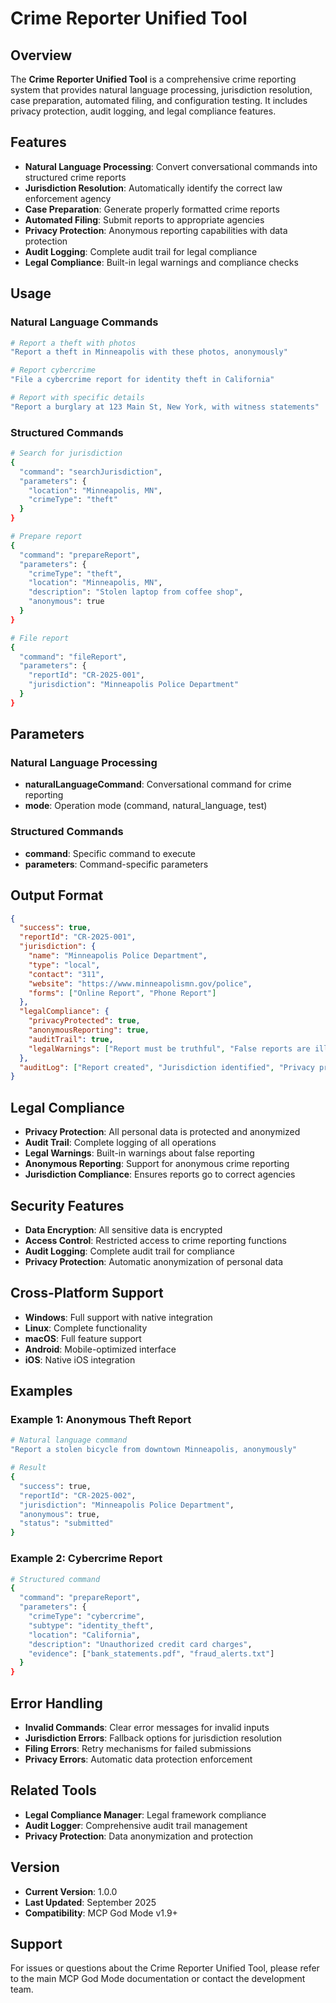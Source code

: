 # Crime Reporter Unified Tool

## Overview
The **Crime Reporter Unified Tool** is a comprehensive crime reporting system that provides natural language processing, jurisdiction resolution, case preparation, automated filing, and configuration testing. It includes privacy protection, audit logging, and legal compliance features.

## Features
- **Natural Language Processing**: Convert conversational commands into structured crime reports
- **Jurisdiction Resolution**: Automatically identify the correct law enforcement agency
- **Case Preparation**: Generate properly formatted crime reports
- **Automated Filing**: Submit reports to appropriate agencies
- **Privacy Protection**: Anonymous reporting capabilities with data protection
- **Audit Logging**: Complete audit trail for legal compliance
- **Legal Compliance**: Built-in legal warnings and compliance checks

## Usage

### Natural Language Commands
```bash
# Report a theft with photos
"Report a theft in Minneapolis with these photos, anonymously"

# Report cybercrime
"File a cybercrime report for identity theft in California"

# Report with specific details
"Report a burglary at 123 Main St, New York, with witness statements"
```

### Structured Commands
```bash
# Search for jurisdiction
{
  "command": "searchJurisdiction",
  "parameters": {
    "location": "Minneapolis, MN",
    "crimeType": "theft"
  }
}

# Prepare report
{
  "command": "prepareReport",
  "parameters": {
    "crimeType": "theft",
    "location": "Minneapolis, MN",
    "description": "Stolen laptop from coffee shop",
    "anonymous": true
  }
}

# File report
{
  "command": "fileReport",
  "parameters": {
    "reportId": "CR-2025-001",
    "jurisdiction": "Minneapolis Police Department"
  }
}
```

## Parameters

### Natural Language Processing
- **naturalLanguageCommand**: Conversational command for crime reporting
- **mode**: Operation mode (command, natural_language, test)

### Structured Commands
- **command**: Specific command to execute
- **parameters**: Command-specific parameters

## Output Format
```json
{
  "success": true,
  "reportId": "CR-2025-001",
  "jurisdiction": {
    "name": "Minneapolis Police Department",
    "type": "local",
    "contact": "311",
    "website": "https://www.minneapolismn.gov/police",
    "forms": ["Online Report", "Phone Report"]
  },
  "legalCompliance": {
    "privacyProtected": true,
    "anonymousReporting": true,
    "auditTrail": true,
    "legalWarnings": ["Report must be truthful", "False reports are illegal"]
  },
  "auditLog": ["Report created", "Jurisdiction identified", "Privacy protection applied"]
}
```

## Legal Compliance
- **Privacy Protection**: All personal data is protected and anonymized
- **Audit Trail**: Complete logging of all operations
- **Legal Warnings**: Built-in warnings about false reporting
- **Anonymous Reporting**: Support for anonymous crime reporting
- **Jurisdiction Compliance**: Ensures reports go to correct agencies

## Security Features
- **Data Encryption**: All sensitive data is encrypted
- **Access Control**: Restricted access to crime reporting functions
- **Audit Logging**: Complete audit trail for compliance
- **Privacy Protection**: Automatic anonymization of personal data

## Cross-Platform Support
- **Windows**: Full support with native integration
- **Linux**: Complete functionality
- **macOS**: Full feature support
- **Android**: Mobile-optimized interface
- **iOS**: Native iOS integration

## Examples

### Example 1: Anonymous Theft Report
```bash
# Natural language command
"Report a stolen bicycle from downtown Minneapolis, anonymously"

# Result
{
  "success": true,
  "reportId": "CR-2025-002",
  "jurisdiction": "Minneapolis Police Department",
  "anonymous": true,
  "status": "submitted"
}
```

### Example 2: Cybercrime Report
```bash
# Structured command
{
  "command": "prepareReport",
  "parameters": {
    "crimeType": "cybercrime",
    "subtype": "identity_theft",
    "location": "California",
    "description": "Unauthorized credit card charges",
    "evidence": ["bank_statements.pdf", "fraud_alerts.txt"]
  }
}
```

## Error Handling
- **Invalid Commands**: Clear error messages for invalid inputs
- **Jurisdiction Errors**: Fallback options for jurisdiction resolution
- **Filing Errors**: Retry mechanisms for failed submissions
- **Privacy Errors**: Automatic data protection enforcement

## Related Tools
- **Legal Compliance Manager**: Legal framework compliance
- **Audit Logger**: Comprehensive audit trail management
- **Privacy Protection**: Data anonymization and protection

## Version
- **Current Version**: 1.0.0
- **Last Updated**: September 2025
- **Compatibility**: MCP God Mode v1.9+

## Support
For issues or questions about the Crime Reporter Unified Tool, please refer to the main MCP God Mode documentation or contact the development team.
